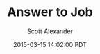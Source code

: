 ---
layout: podcast
title: "Answer to Job"
author: Scott Alexander
description: https://slatestarcodex.com/2015/03/15/answer-to-job/
date: 2015-03-15 14:02:00 PDT
length: 1651681
duration: 413
guid: answer-to-job
---
